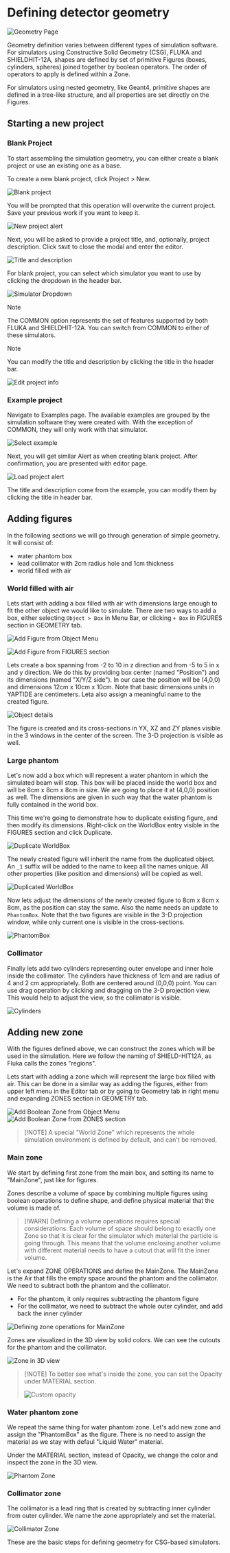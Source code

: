 # Defining detector geometry

![Geometry Page](assets/geometry/geometry.png)

Geometry definition varies between different types of simulation software. For simulators using Constructive Solid Geometry (CSG), FLUKA and SHIELDHIT-12A,
shapes are defined by set of primitive Figures (boxes, cylinders, spheres) joined together by boolean operators. The order of operators to apply is defined
within a Zone.

For simulators using nested geometry, like Geant4, primitive shapes are defined in a tree-like structure, and all properties are set directly on the Figures.

## Starting a new project

### Blank Project

To start assembling the simulation geometry, you can either create a blank project or use an existing one as a base.

To create a new blank project, click Project > New.

![Blank project](assets/geometry/blank_project.png)

You will be prompted that this operation will overwrite the current project. Save your previous work if you want to keep it.

![New project alert](assets/geometry/new_project_alert.png)

Next, you will be asked to provide a project title, and, optionally, project description. Click `SAVE` to close the modal and enter the editor.

![Title and description](assets/geometry/project_info.png)

For blank project, you can select which simulator you want to use by clicking the dropdown in the header bar.

![Simulator Dropdown](assets/geometry/select_simulator.gif)

> [!NOTE]
> The COMMON option represents the set of features supported by both FLUKA and SHIELDHIT-12A. You can switch from COMMON
> to either of these simulators.

> [!NOTE]
> You can modify the title and description by clicking the title in the header bar.
>
> ![Edit project info](assets/geometry/edit_project_info.gif)

### Example project

Navigate to Examples page. The available examples are grouped by the simulation software they were created with.
With the exception of COMMON, they will only work with that simulator.

![Select example](assets/geometry/examples.png)

Next, you will get similar Alert as when creating blank project. After confirmation, you are presented with editor page.

![Load project alert](assets/geometry/load_project_alert.png)

The title and description come from the example, you can modify them by clicking the title in header bar.

## Adding figures

In the following sections we will go through generation of simple geometry. It will consist of:

- water phantom box
- lead collimator with 2cm radius hole and 1cm thickness
- world filled with air

### World filled with air

Lets start with adding a box filled with air with dimensions large enough to fit the other object we would like to simulate.
There are two ways to add a box, either selecting `Object > Box` in Menu Bar, or clicking `+ Box` in FIGURES section in GEOMETRY tab.

![Add Figure from Object Menu](assets/geometry/menu_object_add.png)

![Add Figure from FIGURES section](assets/geometry/figures_add.png)

Lets create a box spanning from -2 to 10 in z direction and from -5 to 5 in x and y direction.
We do this by providing box center (named "Position") and its dimensions (named "X/Y/Z side").
In our case the position will be (4,0,0)  and dimensions 12cm x 10cm x 10cm.
Note that basic dimensions units in YAPTIDE are centimeters.
Leta also assign a meaningful name to the created figure.

![Object details](assets/geometry/object_details.png)

The figure is created and its cross-sections in YX, XZ and ZY planes visible in the 3 windows in the center of the screen. 
The 3-D projection is visible as well.

### Large phantom 

Let's now add a box which will represent a water phantom in which the simulated beam will stop.
This box will be placed inside the world box and will be 8cm x 8cm x 8cm in size.
We are going to place it at (4,0,0) position as well.
The dimensions are given in such way that the water phantom is fully contained in the world box.

This time we're going to demonstrate how to duplicate existing figure, and then modify its dimensions.
Right-click on the WorldBox entry visible in the FIGURES section and click Duplicate.

![Duplicate WorldBox](assets/geometry/duplicate.png)

The newly created figure will inherit the name from the duplicated object. An `_1` suffix will be added to the name to keep all the names unique.
All other properties (like position and dimensions) will be copied as well.

![Duplicated WorldBox](assets/geometry/duplicated.png)

Now lets adjust the dimensions of the newly created figure to 8cm x 8cm x 8cm, as the position can stay the same.
Also the name needs an update to `PhantomBox`.
Note that the two figures are visible in the 3-D projection window, while only current one is visible in the cross-sections.

![PhantomBox](assets/geometry/phantom_box.png)

### Collimator

Finally lets add two cylinders representing outer envelope and inner hole inside the collimator.
The cylinders have thickness of 1cm and are radius of 4 and 2 cm appropriately.
Both are centered around (0,0,0) point.
You can use drag operation by clicking and dragging on the 3-D projection view. This would help to adjust the view, so the collimator is visible.

![Cylinders](assets/geometry/cylinders.png)

## Adding new zone

With the figures defined above, we can construct the zones which will be used in the simulation.
Here we follow the naming of SHIELD-HIT12A, as Fluka calls the zones "regions".

Lets start with adding a zone which will represent the large box filled with air.
This can be done in a similar way as adding the figures, either from upper left menu in the Editor tab
or by going to Geometry tab in right menu and expanding ZONES section in GEOMETRY tab.


![Add Boolean Zone from Object Menu](assets/geometry/menu_boolean_zone_add.png)
![Add Boolean Zone from ZONES section](assets/geometry/boolean_zone_add.png)

> [!NOTE] A special "World Zone" which represents the whole simulation environment is defined by default, and can't be removed.

### Main zone

We start by defining first zone from the main box, and setting its name to "MainZone", just like for figures.

Zones describe a volume of space by combining multiple figures using boolean operations to define shape,
and define physical material that the volume is made of.

> [!WARN] Defining a volume operations requires special considerations. Each volume of space should belong to exactly
> one Zone so that it is clear for the simulator which material the particle is going through.
> This means that the volume enclosing another volume with different material needs to have a cutout that will fit the inner volume.

Let's expand ZONE OPERATIONS and define the MainZone.
The MainZone is the Air that fills the empty space around the phantom and the collimator.
We need to subtract both the phantom and the collimator.
- For the phantom, it only requires subtracting the phantom figure
- For the collimator, we need to subtract the whole outer cylinder, and add back the inner cylinder

![Defining zone operations for MainZone](assets/geometry/zone_operations.gif)

Zones are visualized in the 3D view by solid colors. We can see the cutouts for the phantom and the collimator.

![Zone in 3D view](assets/geometry/zone_vis.png)

> [!NOTE] To better see what's inside the zone, you can set the Opacity under MATERIAL section.
> 
> ![Custom opacity](assets/geometry/custom_opacity.png)

### Water phantom zone

We repeat the same thing for water phantom zone. Let's add new zone and assign the "PhantomBox" as the figure.
There is no need to assign the material as we stay with defaul "Liquid Water" material.

Under the MATERIAL section, instead of Opacity, we change the color and inspect the zone in the 3D view.

![Phantom Zone](assets/geometry/phantom_zone.png)

### Collimator zone

The collimator is a lead ring that is created by subtracting inner cylinder from outer cylinder.
We name the zone appropriately and set the material.

![Collimator Zone](assets/geometry/collimator_zone.png)

These are the basic steps for defining geometry for CSG-based simulators.